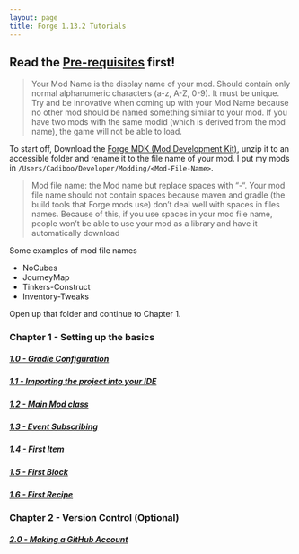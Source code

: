 ```yaml
---
layout: page
title: Forge 1.13.2 Tutorials
---
```


## Read the [Pre-requisites](https://cadiboo.github.io/tutorials/Pre-requisites) first!

> Your Mod Name is the display name of your mod. Should contain only normal alphanumeric characters (a-z, A-Z, 0-9). It must be unique. Try and be innovative when coming up with your Mod Name because no other mod should be named something similar to your mod. If you have two mods with the same modid (which is derived from the mod name), the game will not be able to load.

To start off, Download the [Forge MDK (Mod Development Kit)](http://files.minecraftforge.net/maven/net/minecraftforge/forge/index_1.13.2.html), unzip it to an accessible folder and rename it to the file name of your mod. I put my mods in `/Users/Cadiboo/Developer/Modding/<Mod-File-Name>`.

> Mod file name: the Mod name but replace spaces with “-“. Your mod file name should not contain spaces because maven and gradle (the build tools that Forge mods use) don’t deal well with spaces in files names. Because of this, if you use spaces in your mod file name, people won’t be able to use your mod as a library and have it automatically download

Some examples of mod file names
- NoCubes
- JourneyMap
- Tinkers-Construct
- Inventory-Tweaks

Open up that folder and continue to Chapter 1.  

### Chapter 1 - Setting up the basics
##### [1.0 - Gradle Configuration](/tutorials/1.13.2/forge/1.0-gradle-configuration)
##### [1.1 - Importing the project into your IDE](/tutorials/1.13.2/forge/1.1-importing-project)
##### [1.2 - Main Mod class](/tutorials/1.13.2/forge/1.2-main-mod-class)
##### [1.3 - Event Subscribing](/tutorials/1.13.2/forge/1.3-event-subscribing)
##### [1.4 - First Item](/tutorials/1.13.2/forge/1.4-first-item)
##### [1.5 - First Block](/tutorials/1.13.2/forge/1.5-first-block)
##### [1.6 - First Recipe](/tutorials/1.13.2/forge/1.6-first-recipe)

### Chapter 2 - Version Control (Optional)
##### [2.0 - Making a GitHub Account](/tutorials/1.13.2/forge/2.0-github-account)